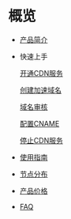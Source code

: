 # 概览

- [产品简介](cdn/ucdn/intro)

- 快速上手

  [开通CDN服务](cdn/ucdn/quick/open)

  [创建加速域名](cdn/ucdn/quick/create)

  [域名审核](cdn/ucdn/quick/check)

  [配置CNAME](cdn/ucdn/quick/cname)

  [停止CDN服务](cdn/ucdn/quick/stop)

- [使用指南](cdn/ucdn/guide)

- [节点分布](cdn/ucdn/node)

- [产品价格](cdn/ucdn/charge)

- [FAQ](cdn/ucdn/faq)

   

  ​      


